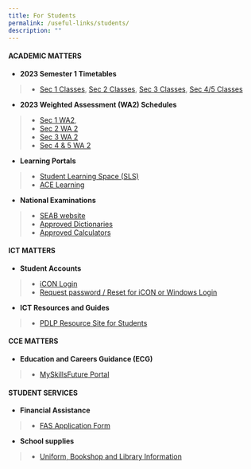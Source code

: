 ```yaml
---
title: For Students
permalink: /useful-links/students/
description: ""
---
```

#### **ACADEMIC MATTERS**
* **2023 Semester 1 Timetables**
> * [Sec 1 Classes](/files/Useful%20Links/Students/Timetables/Secondary%201%20Timetable%20Sem%201%202023.pdf),
> [Sec 2 Classes](/files/Useful%20Links/Students/Timetables/Secondary%202%20Timetable%20Sem%201%202023.pdf),
> [Sec 3 Classes](/files/Useful%20Links/Students/Timetables/Secondary%203%20Timetable%20Sem%201%202023.pdf),
> [Sec 4/5 Classes](/files/Useful%20Links/Students/Timetables/Secondary%2045%20Timetable%20Sem%201%202023.pdf)
* **2023 Weighted Assessment (WA2) Schedules**
> * [Sec 1 WA2](/files/Useful%20Links/Students/Weighted%20Assessments/WA2%20Schedule%20-%20T2%20Sec%201.pdf), 
> * [Sec 2 WA 2](/files/Useful%20Links/Students/Weighted%20Assessments/wa2%20schedule%20-%20t2%20sec%202%20(updated).pdf)
> * [Sec 3 WA 2](/files/Useful%20Links/Students/Weighted%20Assessments/wa2%20schedule%20-%20t2%20sec%203%20(updated).pdf)
>  * [Sec 4 & 5 WA 2](/files/Useful%20Links/Students/Weighted%20Assessments/wa2%20schedule%20-%20t2%20sec%204%20and%205%20(updated).pdf)

* **Learning Portals**
> * [Student Learning Space (SLS)](https://vle.learning.moe.edu.sg/login)
> * [ACE Learning](https://www.ace-learning.com/)
* **National Examinations**
> * [SEAB website](https://www.seab.gov.sg/)
> * [Approved Dictionaries](https://www.seab.gov.sg/home/examinations/approved-dictionaries)
> * [Approved Calculators](/files/Useful%20Links/Students/Students/GuidelinesCalculators.pdf)


#### **ICT MATTERS**
* **Student Accounts**
> * [iCON Login](https://workspace.google.com/dashboard)
> * [Request password / Reset for iCON or Windows Login](https://forms.moe.edu.sg/forms/J2zrwJ)
* **ICT Resources and Guides**
> * [PDLP Resource Site for Students](https://sites.google.com/moe.edu.sg/chijsjcpdlp/for-student?authuser=0)

#### **CCE MATTERS**
* **Education and Careers Guidance (ECG)**
> * [MySkillsFuture Portal](https://www.myskillsfuture.gov.sg/content/student/en/secondary.html)

#### **STUDENT SERVICES**
* **Financial Assistance**
> * [FAS Application Form](/files/Useful%20Links/Financial%20Assistance/MOE%20FAS%20Application%20Form%20Oct%202022.pdf)
* **School supplies**
> * [Uniform, Bookshop and Library Information](/student-services)